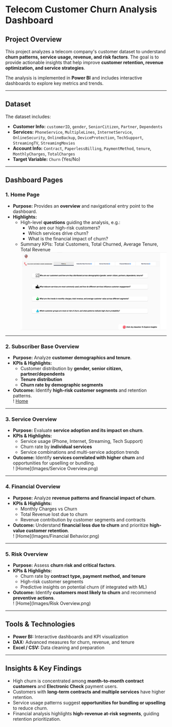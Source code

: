 # Telecom Customer Churn Analysis Dashboard

## Project Overview
This project analyzes a telecom company's customer dataset to understand **churn patterns, service usage, revenue, and risk factors**. The goal is to provide actionable insights that help improve **customer retention, revenue optimization, and service strategies**.

The analysis is implemented in **Power BI** and includes interactive dashboards to explore key metrics and trends.

---

## Dataset
The dataset includes:

- **Customer Info:** `customerID`, `gender`, `SeniorCitizen`, `Partner`, `Dependents`  
- **Services:** `PhoneService`, `MultipleLines`, `InternetService`, `OnlineSecurity`, `OnlineBackup`, `DeviceProtection`, `TechSupport`, `StreamingTV`, `StreamingMovies`  
- **Account Info:** `Contract`, `PaperlessBilling`, `PaymentMethod`, `tenure`, `MonthlyCharges`, `TotalCharges`  
- **Target Variable:** `Churn` (Yes/No)  

---

## Dashboard Pages

### 1. Home Page
- **Purpose:** Provides an **overview** and navigational entry point to the dashboard.  
- **Highlights:**  
  - High-level **questions** guiding the analysis, e.g.:  
    - Who are our high-risk customers?  
    - Which services drive churn?  
    - What is the financial impact of churn?  
  - Summary KPIs: Total Customers, Total Churned, Average Tenure, Total Revenue  
  ![Home](Images/Home.png)
---

### 2. Subscriber Base Overview
- **Purpose:** Analyze **customer demographics and tenure**.  
- **KPIs & Highlights:**  
  - Customer distribution by **gender, senior citizen, partner/dependents**  
  - **Tenure distribution**  
  - **Churn rate by demographic segments**  
- **Outcome:** Identify **high-risk customer segments** and retention patterns.  
!  [Home](Images/SubscriberBaseOverview.png)
---

### 3. Service Overview
- **Purpose:** Evaluate **service adoption and its impact on churn**.  
- **KPIs & Highlights:**  
  - Service usage (Phone, Internet, Streaming, Tech Support)  
  - Churn rate by **individual services**  
  - Service combinations and multi-service adoption trends  
- **Outcome:** Identify **services correlated with higher churn** and opportunities for upselling or bundling.  
!  [Home](Images/Service Overview.png)
---

### 4. Financial Overview
- **Purpose:** Analyze **revenue patterns and financial impact of churn**.  
- **KPIs & Highlights:**  
  - Monthly Charges vs Churn  
  - Total Revenue lost due to churn  
  - Revenue contribution by customer segments and contracts  
- **Outcome:** Understand **financial loss due to churn** and prioritize **high-value customer retention**.  
  !  [Home](Images/Financial Behavior.png)
---

### 5. Risk Overview
- **Purpose:** Assess **churn risk and critical factors**.  
- **KPIs & Highlights:**  
  - Churn rate by **contract type, payment method, and tenure**  
  - High-risk customer segments  
  - Predictive insights on potential churn (if integrated with ML)  
- **Outcome:** Identify **customers most likely to churn** and recommend **preventive actions**.  
!  [Home](Images/Risk Overview.png)
---

## Tools & Technologies
- **Power BI:** Interactive dashboards and KPI visualization  
- **DAX:** Advanced measures for churn, revenue, and tenure  
- **Excel / CSV:** Data cleaning and preparation  

---

## Insights & Key Findings
- High churn is concentrated among **month-to-month contract customers** and **Electronic Check** payment users.  
- Customers with **long-term contracts and multiple services** have higher retention.  
- Service usage patterns suggest **opportunities for bundling or upselling** to reduce churn.  
- Financial analysis highlights **high-revenue at-risk segments**, guiding retention prioritization.  

